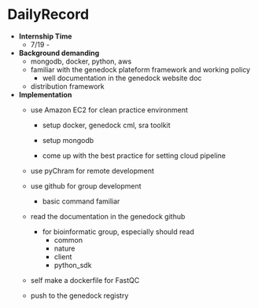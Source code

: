 # DailyRecord
 - **Internship Time**
    -  7/19 - 
 - **Background demanding**
    -  mongodb, docker, python, aws
    -  familiar with the genedock plateform framework and working policy
        -  well documentation in the genedock website doc   
    -  distribution framework
 - **Implementation**
    -  use Amazon EC2 for clean practice environment
        -  setup docker, genedock cml, sra toolkit
        -  setup mongodb
        
        -  come up with the best practice for setting cloud pipeline
    -  use pyChram for remote development
    -  use github for group development
        - basic command familiar
    -  read the documentation in the genedock github
        - for bioinformatic group, especially should read 
             - common
             - nature
             - client
             - python_sdk
             
    -  self make a dockerfile for FastQC
    -  push to the genedock registry
  

